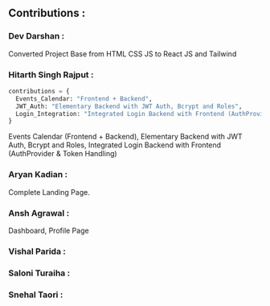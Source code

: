 ## Contributions : 

### Dev Darshan : 
Converted Project Base from HTML CSS JS to React JS and Tailwind

### Hitarth Singh Rajput :
```python
contributions = {
  Events_Calendar: "Frontend + Backend",
  JWT_Auth: "Elementary Backend with JWT Auth, Bcrypt and Roles",
  Login_Integration: "Integrated Login Backend with Frontend (AuthProvider & Token Handling)"
}
```
Events Calendar (Frontend + Backend), Elementary Backend with JWT Auth, Bcrypt and Roles, Integrated Login Backend with Frontend (AuthProvider & Token Handling)

### Aryan Kadian : 
Complete Landing Page.

### Ansh Agrawal : 
Dashboard, Profile Page

### Vishal Parida : 

### Saloni Turaiha : 

### Snehal Taori : 
